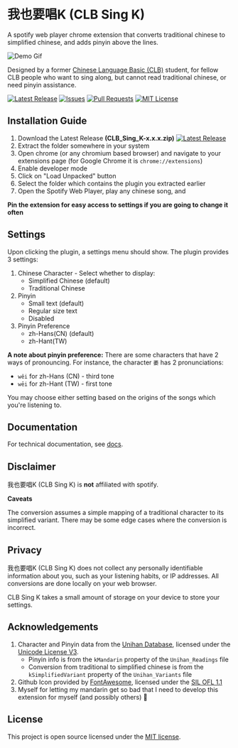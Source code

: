 # 我也要唱K (CLB Sing K)

A spotify web player chrome extension that converts traditional chinese to simplified chinese, and adds pinyin above the lines.

![Demo Gif](/docs/images/demo.gif)

Designed by a former [Chinese Language Basic (CLB)](https://www.languagecouncils.sg/mandarin/en/learning-resources/singaporean-mandarin-database/terms/chinese-language-b-syllabus) student, for fellow CLB people who want to sing along, but cannot read traditional chinese, or need pinyin assistance.

[![Latest Release](https://img.shields.io/github/v/release/QixyQix/CLB-Sing-K)](https://github.com/QixyQix/CLB-Sing-K/releases/latest)
[![Issues](https://img.shields.io/github/issues/QixyQix/CLB-Sing-K)](https://github.com/QixyQix/CLB-Sing-K/issues)
[![Pull Requests](https://img.shields.io/github/issues-pr/QixyQix/CLB-Sing-K)](https://github.com/QixyQix/CLB-Sing-K/pulls)
[![MIT License](https://img.shields.io/packagist/l/QixyQix/CLB-Sing-K)](LICENSE)


## Installation Guide

1. Download the Latest Release **(CLB_Sing_K-x.x.x.zip)** [![Latest Release](https://img.shields.io/github/v/release/QixyQix/CLB-Sing-K)](https://github.com/QixyQix/CLB-Sing-K/releases/latest)
2. Extract the folder somewhere in your system
3. Open chrome (or any chromium based browser) and navigate to your extensions page (for Google Chrome it is `chrome://extensions`)
4. Enable developer mode
5. Click on "Load Unpacked" button
6. Select the folder which contains the plugin you extracted earlier
7. Open the Spotify Web Player, play any chinese song, and 

**Pin the extension for easy access to settings if you are going to change it often**

## Settings

Upon clicking the plugin, a settings menu should show. The plugin provides 3 settings:

1. Chinese Character - Select whether to display:
   - Simplified Chinese (default)
   - Traditional Chinese
2. Pinyin
   - Small text (default)
   - Regular size text
   - Disabled
3. Pinyin Preference
   - zh-Hans(CN) (default)
   - zh-Hant(TW)

**A note about pinyin preference:** There are some characters that have 2 ways of pronouncing. For instance, the character `萎` has 2 pronunciations:
- `wěi` for zh-Hans (CN) - third tone
- `wēi` for zh-Hant (TW) - first tone

You may choose either setting based on the origins of the songs which you're listening to.

## Documentation

For technical documentation, see [docs](/docs).

## Disclaimer

我也要唱K (CLB Sing K) is **not** affiliated with spotify.

**Caveats**

The conversion assumes a simple mapping of a traditional character to its simplified variant. There may be some edge cases where the conversion is incorrect.

## Privacy

我也要唱K (CLB Sing K) does not collect any personally identifiable information about you, such as your listening habits, or IP addresses. All conversions are done locally on your web browser.

CLB Sing K takes a small amount of storage on your device to store your settings.

## Acknowledgements

1. Character and Pinyin data from the [Unihan Database](https://www.unicode.org/charts/unihan.html), licensed under the [Unicode License V3](unihan-converter/Unihan/LICENSE).
    - Pinyin info is from the `kMandarin` property of the `Unihan_Readings` file
    - Conversion from traditional to simplified chinese is from the `kSimplifiedVariant` property of the `Unihan_Variants` file
2. Github Icon provided by [FontAwesome](https://fontawesome.com/), licensed under the [SIL OFL 1.1](https://openfontlicense.org/)
3. Myself for letting my mandarin get so bad that I need to develop this extension for myself (and possibly others) 😬

## License

This project is open source licensed under the [MIT license](LICENSE).

